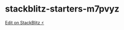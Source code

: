 # stackblitz-starters-m7pvyz

[Edit on StackBlitz ⚡️](https://stackblitz.com/edit/stackblitz-starters-m7pvyz)